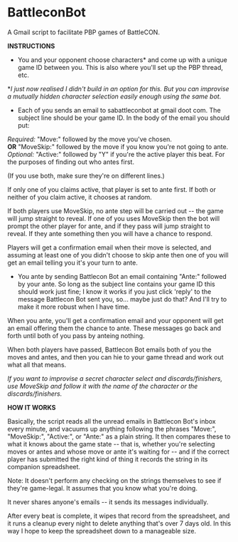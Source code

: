 # BattleconBot
A Gmail script to facilitate PBP games of BattleCON.

**INSTRUCTIONS**

* You and your opponent choose characters* and come up with a unique game ID between you. This is also where you'll set up the PBP thread, etc.

**I just now realised I didn't build in an option for this. But you can improvise a mutually hidden character selection easily enough using the same bot.*

* Each of you sends an email to sabattleconbot at gmail doot com. The subject line should be your game ID. In the body of the email you should put:

*Required:* "Move:" followed by the move you've chosen.<br /> **OR** "MoveSkip:" followed by the move if you know you're not going to ante.
*Optional:* "Active:" followed by "Y" if you're the active player this beat. For the purposes of finding out who antes first.

(If you use both, make sure they're on different lines.)

If only one of you claims active, that player is set to ante first. If both or neither of you claim active, it chooses at random.

If both players use MoveSkip, no ante step will be carried out -- the game will jump straight to reveal. If one of you uses MoveSkip then the bot will prompt the other player for ante, and if they pass will jump straight to reveal. If they ante something then you will have a chance to respond.

Players will get a confirmation email when their move is selected, and assuming at least one of you didn't choose to skip ante then one of you will get an email telling you it's your turn to ante.

* You ante by sending Battlecon Bot an email containing "Ante:" followed by your ante. So long as the subject line contains your game ID this should work just fine; I know it works if you just click 'reply' to the message Battlecon Bot sent you, so... maybe just do that? And I'll try to make it more robust when I have time.

When you ante, you'll get a confirmation email and your opponent will get an email offering them the chance to ante. These messages go back and forth until both of you pass by anteing nothing.

When both players have passed, Battlecon Bot emails both of you the moves and antes, and then you can hie to your game thread and work out what all that means.

*If you want to improvise a secret character select and discards/finishers, use MoveSkip and follow it with the name of the character or the discards/finishers.*

**HOW IT WORKS**

Basically, the script reads all the unread emails in Battlecon Bot's inbox every minute, and vacuums up anything following the phrases "Move:", "MoveSkip:", "Active:", or "Ante:" as a plain string. It then compares these to what it knows about the game state -- that is, whether you're selecting moves or antes and whose move or ante it's waiting for -- and if the correct player has submitted the right kind of thing it records the string in its companion spreadsheet.

Note: It doesn't perform any checking on the strings themselves to see if they're game-legal. It assumes that you know what you're doing.

It never shares anyone's emails -- it sends its messages individually.

After every beat is complete, it wipes that record from the spreadsheet, and it runs a cleanup every night to delete anything that's over 7 days old. In this way I hope to keep the spreadsheet down to a manageable size.
